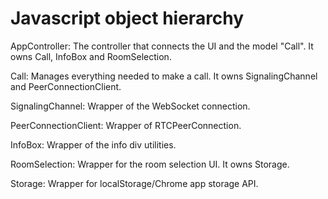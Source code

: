 # Javascript object hierarchy #

AppController: The controller that connects the UI and the model "Call". It owns
Call, InfoBox and RoomSelection.

Call: Manages everything needed to make a call. It owns SignalingChannel and
PeerConnectionClient.

SignalingChannel: Wrapper of the WebSocket connection.

PeerConnectionClient: Wrapper of RTCPeerConnection.

InfoBox: Wrapper of the info div utilities.

RoomSelection: Wrapper for the room selection UI. It owns Storage.

Storage: Wrapper for localStorage/Chrome app storage API.
